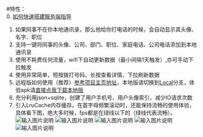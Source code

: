#特性：  
0. [如何快速搭建服务端指导](http://www.cnblogs.com/kimmy/p/4654683.html)
1. 如果同事不在你本地通讯录，那么他给你打电话的时候，会自动显示其头像、名字、职位  
2. 支持一键将同事的头像、公司、部门、职位、家庭电话、公司电话添加到本地通讯录  
3. 使用不耗费任何流量，wifi下自动更新数据（最小间隔1天触发）,亦可手动下拉触发  
4. 使用非常简单，短按拨打号码、长按查看详情、下拉刷新数据  
5. 远程版如何使用（推荐）[参考项目主页地址](http://www.cnblogs.com/kimmy/p/4636313.html)，本地版请切换到[Local](http://git.oschina.net/yso/SmartCall/tree/local/)分支，体验apk请[直接点我下载本地版](http://files.cnblogs.com/files/kimmy/%E4%BC%81%E4%B8%9A%E9%80%9A%E8%AE%AF%E5%BD%95%E6%9C%AC%E5%9C%B0%E7%89%88.apk)  
6. 充分利用json+sqlite，创建了用户手机号、用户头像索引，减少IO请求次数  
7. 引入LruCache内存缓存，在首字母频繁滚动时，还能保持流畅的使用体验，具体看下图，绝大多时候，fps都是在绿线以下的（绿线代表流畅）。  
 ![输入图片说明](http://git.oschina.net/uploads/images/2015/0717/144802_bbbcba34_331643.png "在这里输入图片标题")
![输入图片说明](http://git.oschina.net/uploads/images/2015/0710/173317_b78509da_331643.png "来电识别")
![输入图片说明](http://git.oschina.net/uploads/images/2015/0710/173342_0a70e15e_331643.png "用户详情")
![输入图片说明](http://git.oschina.net/uploads/images/2015/0710/173601_6edc0049_331643.png "插入到本地通讯录了")
![输入图片说明](http://images0.cnblogs.com/blog2015/339868/201507/101710481119429.gif "软件详情")